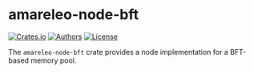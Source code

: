 # amareleo-node-bft

[![Crates.io](https://img.shields.io/crates/v/amareleo-node-bft.svg?color=neon)](https://crates.io/crates/amareleo-node-bft)
[![Authors](https://img.shields.io/badge/authors-Amareleo-orange.svg)](https://amareleo.com)
[![License](https://img.shields.io/badge/License-Apache%202.0-blue.svg)](./LICENSE.md)

The `amareleo-node-bft` crate provides a node implementation for a BFT-based memory pool.


